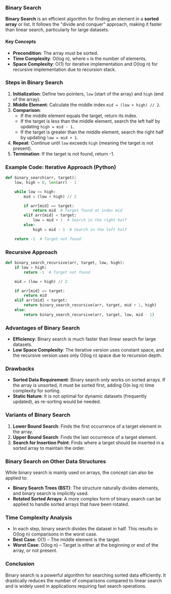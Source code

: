 ### Binary Search

**Binary Search** is an efficient algorithm for finding an element in a **sorted array** or list. It follows the "divide and conquer" approach, making it faster than linear search, particularly for large datasets.

#### Key Concepts
- **Precondition**: The array must be sorted.
- **Time Complexity**: O(log n), where `n` is the number of elements.
- **Space Complexity**: O(1) for iterative implementation and O(log n) for recursive implementation due to recursion stack.

### Steps in Binary Search
1. **Initialization**: Define two pointers, `low` (start of the array) and `high` (end of the array).
2. **Middle Element**: Calculate the middle index `mid = (low + high) // 2`.
3. **Comparison**:
   - If the middle element equals the target, return its index.
   - If the target is less than the middle element, search the left half by updating `high = mid - 1`.
   - If the target is greater than the middle element, search the right half by updating `low = mid + 1`.
4. **Repeat**: Continue until `low` exceeds `high` (meaning the target is not present).
5. **Termination**: If the target is not found, return -1.

### Example Code: Iterative Approach (Python)
```python
def binary_search(arr, target):
    low, high = 0, len(arr) - 1

    while low <= high:
        mid = (low + high) // 2

        if arr[mid] == target:
            return mid  # Target found at index mid
        elif arr[mid] < target:
            low = mid + 1  # Search in the right half
        else:
            high = mid - 1  # Search in the left half

    return -1  # Target not found
```

### Recursive Approach
```python
def binary_search_recursive(arr, target, low, high):
    if low > high:
        return -1  # Target not found

    mid = (low + high) // 2

    if arr[mid] == target:
        return mid
    elif arr[mid] < target:
        return binary_search_recursive(arr, target, mid + 1, high)
    else:
        return binary_search_recursive(arr, target, low, mid - 1)
```

### Advantages of Binary Search
- **Efficiency**: Binary search is much faster than linear search for large datasets.
- **Low Space Complexity**: The iterative version uses constant space, and the recursive version uses only O(log n) space due to recursion depth.

### Drawbacks
- **Sorted Data Requirement**: Binary search only works on sorted arrays. If the array is unsorted, it must be sorted first, adding O(n log n) time complexity for sorting.
- **Static Nature**: It is not optimal for dynamic datasets (frequently updated), as re-sorting would be needed.

### Variants of Binary Search
1. **Lower Bound Search**: Finds the first occurrence of a target element in the array.
2. **Upper Bound Search**: Finds the last occurrence of a target element.
3. **Search for Insertion Point**: Finds where a target should be inserted in a sorted array to maintain the order.

### Binary Search on Other Data Structures
While binary search is mainly used on arrays, the concept can also be applied to:
- **Binary Search Trees (BST)**: The structure naturally divides elements, and binary search is implicitly used.
- **Rotated Sorted Arrays**: A more complex form of binary search can be applied to handle sorted arrays that have been rotated.

### Time Complexity Analysis
- In each step, binary search divides the dataset in half. This results in O(log n) comparisons in the worst case.
- **Best Case**: O(1) – The middle element is the target.
- **Worst Case**: O(log n) – Target is either at the beginning or end of the array, or not present.

### Conclusion
Binary search is a powerful algorithm for searching sorted data efficiently. It drastically reduces the number of comparisons compared to linear search and is widely used in applications requiring fast search operations.